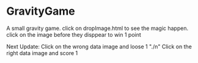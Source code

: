 # GravityGame

A small gravity game.
click on dropImage.html to see the magic happen.
click on the image before they disppear to win 1 point 

Next Update:
   Click on the wrong data image and loose 1 "./n"
   Click on the right data image and score 1
   
   

 
